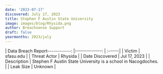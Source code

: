 ```yaml
---
date: '2023-07-17'
discovered: July 17, 2023
title: Stephen F Austin State University
image: images/blog/Rhysida.png
author: Breachsense Support
draft: false
yearmonths: 2023/july
---
```


| Data Breach Report------------:     |:-------------:    | :-----:|
| Victim      | sfasu.edu      | 
| Threat Actor      | Rhysida      | 
| Date Discovered      | Jul 17, 2023      | 
| Description      | Stephen F Austin State University is a school in Nacogdoches.      | 
| Leak Size      | Unknown      | 

